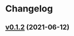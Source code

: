 # Changelog

## [v0.1.2](https://github.com/kunit/geolite2lookup/compare/v0.1.2...v0.1.2) (2021-06-12)

